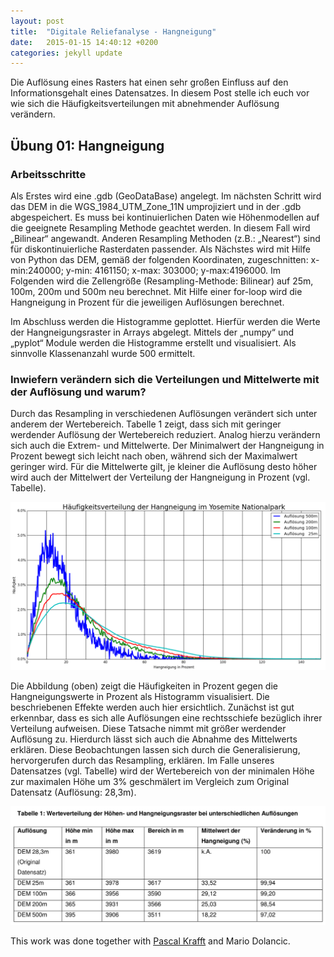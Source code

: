 ```yaml
---
layout: post
title:  "Digitale Reliefanalyse - Hangneigung"
date:   2015-01-15 14:40:12 +0200
categories: jekyll update
---
```


Die Auflösung eines Rasters hat einen sehr großen Einfluss auf den Informationsgehalt eines Datensatzes. In diesem Post stelle ich euch vor wie sich die Häufigkeitsverteilungen mit abnehmender Auflösung verändern.

## Übung 01: Hangneigung

### Arbeitsschritte
 
Als Erstes wird eine .gdb (GeoDataBase) angelegt. Im nächsten Schritt wird das DEM in die
WGS_1984_UTM_Zone_11N umprojiziert und in der .gdb abgespeichert. Es muss bei
kontinuierlichen Daten wie Höhenmodellen auf die geeignete Resampling Methode geachtet
werden. In diesem Fall wird „Bilinear“ angewandt. Anderen Resampling Methoden (z.B.:
„Nearest“) sind für diskontinuierliche Rasterdaten passender.
Als Nächstes wird mit Hilfe von Python das DEM, gemäß der folgenden Koordinaten,
zugeschnitten: x-min:240000; y-min: 4161150; x-max: 303000; y-max:4196000.
Im Folgenden wird die Zellengröße (Resampling-Methode: Bilinear) auf 25m, 100m, 200m
und 500m neu berechnet. Mit Hilfe einer for-loop wird die Hangneigung in Prozent für die
jeweiligen Auflösungen berechnet.

Im Abschluss werden die Histogramme geplottet. Hierfür werden die Werte der
Hangneigungsraster in Arrays abgelegt. Mittels der „numpy“ und „pyplot“ Module werden die
Histogramme erstellt und visualisiert. Als sinnvolle Klassenanzahl wurde 500 ermittelt.

### Inwiefern verändern sich die Verteilungen und Mittelwerte mit der Auflösung und warum?

Durch das Resampling in verschiedenen Auflösungen verändert sich unter anderem der
Wertebereich. Tabelle 1 zeigt, dass sich mit geringer werdender Auflösung der Wertebereich
reduziert. Analog hierzu verändern sich auch die Extrem- und Mittelwerte. Der Minimalwert
der Hangneigung in Prozent bewegt sich leicht nach oben, während sich der Maximalwert
geringer wird. Für die Mittelwerte gilt, je kleiner die Auflösung desto höher wird auch der
Mittelwert der Verteilung der Hangneigung in Prozent (vgl. Tabelle).

![Histogram](/assets/DR_01/histogramm.png)

Die Abbildung (oben) zeigt die Häufigkeiten in Prozent gegen die Hangneigungswerte in Prozent
als Histogramm visualisiert. Die beschriebenen Effekte werden auch hier ersichtlich.
Zunächst ist gut erkennbar, dass es sich alle Auflösungen eine rechtsschiefe bezüglich ihrer
Verteilung aufweisen. Diese Tatsache nimmt mit größer werdender Auflösung zu. Hierdurch
lässt sich auch die Abnahme des Mittelwerts erklären.
Diese Beobachtungen lassen sich durch die Generalisierung, hervorgerufen durch das
Resampling, erklären. Im Falle unseres Datensatzes (vgl. Tabelle) wird der Wertebereich von
der minimalen Höhe zur maximalen Höhe um 3% geschmälert im Vergleich zum Original
Datensatz (Auflösung: 28,3m).

![Tabelle](/assets/DR_01/tabelle.png)


This work was done together with [Pascal Krafft](http://pascalkrafft.xyz/) and Mario Dolancic.
